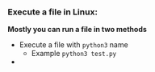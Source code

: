 
### Execute a file in Linux:
**Mostly you can run a file in two methods**

* Execute a file with `python3` name
	* Example `python3 test.py`
* 
 